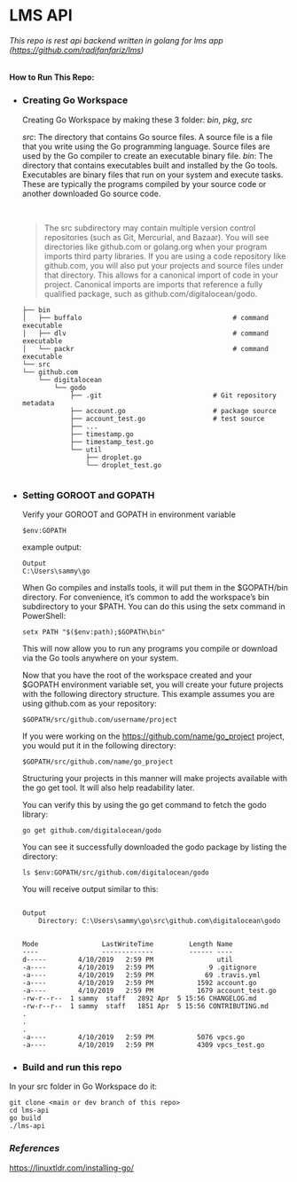 # LMS API
###### This repo is rest api backend written in golang for lms app (https://github.com/radifanfariz/lms)
#### How to Run This Repo:
- ### Creating Go Workspace

    Creating Go Workspace by making these 3 folder: *bin*, *pkg*, *src* 
    <br/>

  _src_: The directory that contains Go source files. A source file is a file that you write using the Go programming language. Source files are used by the Go compiler to create an executable binary file.
  _bin_: The directory that contains executables built and installed by the Go tools. Executables are binary files that run on your system and execute tasks. These are typically the programs compiled by your source code or another downloaded Go source code.

    <br/>
    
    >The src subdirectory may contain multiple version control repositories (such as Git, Mercurial, and Bazaar). You will see directories like github.com or golang.org when your program imports third party libraries. If you are using a code repository like github.com, you will also put your projects and source files under that directory. This allows for a canonical import of code in your project. Canonical imports are imports that reference a fully qualified package, such as github.com/digitalocean/godo.

    ```.
    ├── bin
    │   ├── buffalo                                      # command executable
    │   ├── dlv                                          # command executable
    │   └── packr                                        # command executable
    └── src
    └── github.com
        └── digitalocean
            └── godo
                ├── .git                            # Git repository metadata
                ├── account.go                      # package source
                ├── account_test.go                 # test source
                ├── ...
                ├── timestamp.go
                ├── timestamp_test.go
                └── util
                    ├── droplet.go
                    └── droplet_test.go


    ```

- ### Setting GOROOT and GOPATH
  Verify your GOROOT and GOPATH in environment variable

    ```
    $env:GOPATH
    ```

    example output:

    ```
    Output
    C:\Users\sammy\go
    ```

    When Go compiles and installs tools, it will put them in the \$GOPATH/bin directory. For convenience, it’s common to add the workspace’s bin subdirectory to your $PATH. You can do this using the setx command in PowerShell:

    ```
    setx PATH "$($env:path);$GOPATH\bin"
    ```

    This will now allow you to run any programs you compile or download via the Go tools anywhere on your system.

    Now that you have the root of the workspace created and your $GOPATH environment variable set, you will create your future projects with the following directory structure. This example assumes you are using github.com as your repository:

    ```
    $GOPATH/src/github.com/username/project
    ```

    If you were working on the https://github.com/name/go_project project, you would put it in the following directory:

    ```
    $GOPATH/src/github.com/name/go_project
    ```

    Structuring your projects in this manner will make projects available with the go get tool. It will also help readability later.

    You can verify this by using the go get command to fetch the godo library:

    ```
    go get github.com/digitalocean/godo
    ```

    You can see it successfully downloaded the godo package by listing the directory:

    ```
    ls $env:GOPATH/src/github.com/digitalocean/godo
    ```

    You will receive output similar to this:

    ```

    Output
        Directory: C:\Users\sammy\go\src\github.com\digitalocean\godo


    Mode                LastWriteTime         Length Name
    ----                -------------         ------ ----
    d-----        4/10/2019   2:59 PM                util
    -a----        4/10/2019   2:59 PM              9 .gitignore
    -a----        4/10/2019   2:59 PM             69 .travis.yml
    -a----        4/10/2019   2:59 PM           1592 account.go
    -a----        4/10/2019   2:59 PM           1679 account_test.go
    -rw-r--r--  1 sammy  staff   2892 Apr  5 15:56 CHANGELOG.md
    -rw-r--r--  1 sammy  staff   1851 Apr  5 15:56 CONTRIBUTING.md
    .
    .
    .
    -a----        4/10/2019   2:59 PM           5076 vpcs.go
    -a----        4/10/2019   2:59 PM           4309 vpcs_test.go
    ```
- ### Build and run this repo
In your src folder in Go Workspace do it:
```
git clone <main or dev branch of this repo>
cd lms-api
go build
./lms-api
```

### *References*
https://linuxtldr.com/installing-go/
